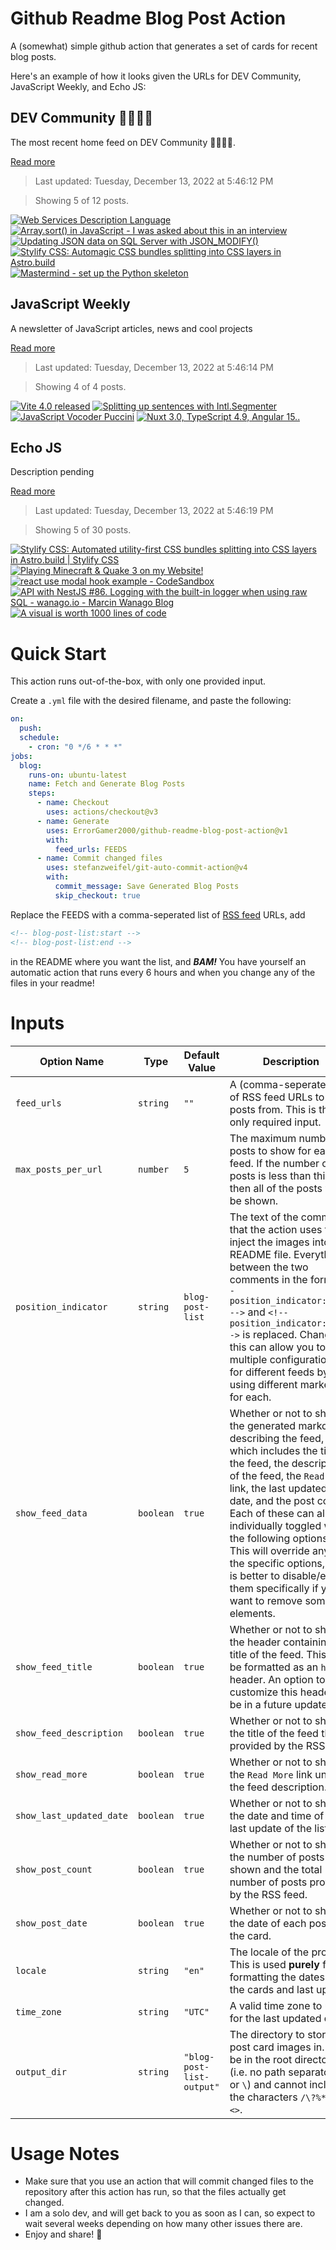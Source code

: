 # Github Readme Blog Post Action

A (somewhat) simple github action that generates a set of cards for recent blog posts.

Here's an example of how it looks given the URLs for DEV Community, JavaScript Weekly, and Echo JS:

<!-- post-list:start -->
## DEV Community 👩‍💻👨‍💻

The most recent home feed on DEV Community 👩‍💻👨‍💻.

[Read more](https://dev.to)
> Last updated: Tuesday, December 13, 2022 at 5:46:12 PM

> Showing 5 of 12 posts.

[![Web Services Description Language](https://raw.githubusercontent.com/ErrorGamer2000/github-readme-blog-post-action/main/generated_files/DEV_Community_👩‍💻👨‍💻/Web_Services_Description_Language.svg)](https://dev.to/zhukmax/web-services-description-language-35pj)
[![Array.sort() in JavaScript - I was asked about this in an interview](https://raw.githubusercontent.com/ErrorGamer2000/github-readme-blog-post-action/main/generated_files/DEV_Community_👩‍💻👨‍💻/Array.sort()_in_JavaScript_-_I_was_asked_about_this_in_an_interview.svg)](https://dev.to/mhm13dev/arraysort-in-javascript-i-was-asked-about-this-in-an-interview-387)
[![Updating JSON data on SQL Server with JSON_MODIFY()](https://raw.githubusercontent.com/ErrorGamer2000/github-readme-blog-post-action/main/generated_files/DEV_Community_👩‍💻👨‍💻/Updating_JSON_data_on_SQL_Server_with_JSON_MODIFY().svg)](https://dev.to/gustavupp/updating-json-data-on-sql-server-with-jsonmodify-4i5)
[![Stylify CSS: Automagic CSS bundles splitting into CSS layers in Astro.build](https://raw.githubusercontent.com/ErrorGamer2000/github-readme-blog-post-action/main/generated_files/DEV_Community_👩‍💻👨‍💻/Stylify_CSS__Automagic_CSS_bundles_splitting_into_CSS_layers_in_Astro.build.svg)](https://dev.to/machy8/stylify-css-automagic-css-bundles-splitting-into-css-layers-in-astrobuild-3po9)
[![Mastermind - set up the Python skeleton](https://raw.githubusercontent.com/ErrorGamer2000/github-readme-blog-post-action/main/generated_files/DEV_Community_👩‍💻👨‍💻/Mastermind_-_set_up_the_Python_skeleton.svg)](https://dev.to/szabgab/mastermind-set-up-the-python-skeleton-2b6a)


## JavaScript Weekly

A newsletter of JavaScript articles, news and cool projects

[Read more](https://javascriptweekly.com/)
> Last updated: Tuesday, December 13, 2022 at 5:46:14 PM

> Showing 4 of 4 posts.

[![Vite 4.0 released](https://raw.githubusercontent.com/ErrorGamer2000/github-readme-blog-post-action/main/generated_files/JavaScript_Weekly/Vite_4.0_released.svg)](https://javascriptweekly.com/issues/618)
[![Splitting up sentences with Intl.Segmenter](https://raw.githubusercontent.com/ErrorGamer2000/github-readme-blog-post-action/main/generated_files/JavaScript_Weekly/Splitting_up_sentences_with_Intl.Segmenter.svg)](https://javascriptweekly.com/issues/617)
[![JavaScript Vocoder Puccini](https://raw.githubusercontent.com/ErrorGamer2000/github-readme-blog-post-action/main/generated_files/JavaScript_Weekly/JavaScript_Vocoder_Puccini.svg)](https://javascriptweekly.com/issues/616)
[![Nuxt 3.0, TypeScript 4.9, Angular 15..](https://raw.githubusercontent.com/ErrorGamer2000/github-readme-blog-post-action/main/generated_files/JavaScript_Weekly/Nuxt_3.0__TypeScript_4.9__Angular_15...svg)](https://javascriptweekly.com/issues/615)


## Echo JS

Description pending

[Read more](
http://www.echojs.com
)
> Last updated: Tuesday, December 13, 2022 at 5:46:19 PM

> Showing 5 of 30 posts.

[![Stylify CSS: Automated utility-first CSS bundles splitting into CSS layers in Astro.build | Stylify CSS](https://raw.githubusercontent.com/ErrorGamer2000/github-readme-blog-post-action/main/generated_files/_Echo_JS_/Stylify_CSS__Automated_utility-first_CSS_bundles_splitting_into_CSS_layers_in_Astro.build___Stylify_CSS.svg)](https://stylifycss.com/blog/automated-css-bundles-in-astro-build)
[![Playing Minecraft & Quake 3 on my Website!](https://raw.githubusercontent.com/ErrorGamer2000/github-readme-blog-post-action/main/generated_files/_Echo_JS_/Playing_Minecraft___Quake_3_on_my_Website!.svg)](https://www.youtube.com/watch?v=xfs55_1L8jI)
[![react use modal hook example - CodeSandbox](https://raw.githubusercontent.com/ErrorGamer2000/github-readme-blog-post-action/main/generated_files/_Echo_JS_/react_use_modal_hook_example_-_CodeSandbox.svg)](https://codesandbox.io/s/2zz9w1pwrr)
[![API with NestJS #86. Logging with the built-in logger when using raw SQL - wanago.io - Marcin Wanago Blog](https://raw.githubusercontent.com/ErrorGamer2000/github-readme-blog-post-action/main/generated_files/_Echo_JS_/API_with_NestJS__86._Logging_with_the_built-in_logger_when_using_raw_SQL_-_wanago.io_-_Marcin_Wanago_Blog.svg)](https://wanago.io/2022/12/12/api-with-nestjs-86-logging-with-the-built-in-logger-when-using-raw-sql/)
[![A visual is worth 1000 lines of code](https://raw.githubusercontent.com/ErrorGamer2000/github-readme-blog-post-action/main/generated_files/_Echo_JS_/A_visual_is_worth_1000_lines_of_code.svg)](https://dev.to/codux/a-visual-is-worth-1000-lines-of-code-pe)


<!-- post-list:end -->

# Quick Start

This action runs out-of-the-box, with only one provided input.

Create a `.yml` file with the desired filename, and paste the following:

```yml
on:
  push:
  schedule:
    - cron: "0 */6 * * *"
jobs:
  blog:
    runs-on: ubuntu-latest
    name: Fetch and Generate Blog Posts
    steps:
      - name: Checkout
        uses: actions/checkout@v3
      - name: Generate
        uses: ErrorGamer2000/github-readme-blog-post-action@v1
        with:
          feed_urls: FEEDS
      - name: Commit changed files
        uses: stefanzweifel/git-auto-commit-action@v4
        with:
          commit_message: Save Generated Blog Posts
          skip_checkout: true
```

Replace the FEEDS with a comma-seperated list of [RSS feed](https://rss.com/blog/how-do-rss-feeds-work/) URLs, add

```md
<!-- blog-post-list:start -->
<!-- blog-post-list:end -->
```

in the README where you want the list, and **_BAM!_** You have yourself an automatic action that runs every 6 hours and when you change any of the files in your readme!

# Inputs

<table>
  <thead>
    <tr>
      <th>Option Name</th>
      <th>Type</th>
      <th>Default Value</th>
      <th>Description</th>
    </tr>
  </thead>
  <tbody>
    <tr>
      <td><code>feed_urls</code></td>
      <td><code>string</code></td>
      <td><code>""</code></td>
      <td>A (comma-seperated) list of RSS feed URLs to load posts from. This is the only required input.</td>
    </tr>
    <tr>
      <td><code>max_posts_per_url</code></td>
      <td><code>number</code></td>
      <td><code>5</code></td>
      <td>The maximum number of posts to show for each feed. If the number of posts is less than this, then all of the posts will be shown.</td>
    </tr>
    <tr>
      <td><code>position_indicator</code></td>
      <td><code>string</code></td>
      <td><code>blog-post-list</code></td>
      <td>The text of the comments that the action uses to inject the images into the README file. Everything between the two comments in the form <code>&lt;!-- position_indicator:start --&gt;</code> and <code>&lt;!-- position_indicator:end --&gt;</code> is replaced. Changing this can allow you to use multiple configurations for different feeds by using different markers for each.</td>
    </tr>
    <tr>
      <td><code>show_feed_data</code></td>
      <td><code>boolean</code></td>
      <td><code>true</code></td>
      <td>Whether or not to show the generated markdown describing the feed, which includes the title of the feed, the description of the feed, the <code>Read More</code> link, the last updated date, and the post count. Each of these can also be individually toggled with the following options. This will override any of the specific options, so it is better to disable/enable them specifically if you want to remove some elements.</td>
    </tr>
    <tr>
      <td><code>show_feed_title</code></td>
      <td><code>boolean</code></td>
      <td><code>true</code></td>
      <td>Whether or not to show the header containing the title of the feed. This will be formatted as an <code>h2</code> header. An option to customize this header will be in a future update.</td>
    </tr>
    <tr>
      <td><code>show_feed_description</code></td>
      <td><code>boolean</code></td>
      <td><code>true</code></td>
      <td>Whether or not to show the title of the feed that is provided by the RSS feed.</td>
    </tr>
    <tr>
      <td><code>show_read_more</code></td>
      <td><code>boolean</code></td>
      <td><code>true</code></td>
      <td>Whether or not to show the <code>Read More</code> link under the feed description.</td>
    </tr>
    <tr>
      <td><code>show_last_updated_date</code></td>
      <td><code>boolean</code></td>
      <td><code>true</code></td>
      <td>Whether or not to show the date and time of the last update of the list.</td>
    </tr>
    <tr>
      <td><code>show_post_count</code></td>
      <td><code>boolean</code></td>
      <td><code>true</code></td>
      <td>Whether or not to show the number of posts shown and the total number of posts provided by the RSS feed.</td>
    </tr>
    <tr>
      <td><code>show_post_date</code></td>
      <td><code>boolean</code></td>
      <td><code>true</code></td>
      <td>Whether or not to show the date of each post on the card.</td>
    </tr>
    <tr>
      <td><code>locale</code></td>
      <td><code>string</code></td>
      <td><code>"en"</code></td>
      <td>The locale of the project. This is used <strong>purely</strong> for formatting the dates of the cards and last update.</td>
    </tr>
    <tr>
      <td><code>time_zone</code></td>
      <td><code>string</code></td>
      <td><code>"UTC"</code></td>
      <td>A valid time zone to use for the last updated date.</td>
    </tr>
    <tr>
      <td><code>output_dir</code></td>
      <td><code>string</code></td>
      <td><code>"blog-post-list-output"</code></td>
      <td>The directory to store the post card images in. Must be in the root directory (i.e. no path separators <code>/</code> or <code>\</code>) and cannot include the characters <code>/\?%*:|"&lt;&gt;</code>.</td>
    </tr>
<!--
    <tr>
      <td><code></code></td>
      <td><cde></cde></td>
      <td><code></code></td>
      <td></td>
    </tr>
-->
  </tbody>
</table>

# Usage Notes

- Make sure that you use an action that will commit changed files to the repository after this action has run, so that the files actually get changed.
- I am a solo dev, and will get back to you as soon as I can, so expect to wait several weeks depending on how many other issues there are.
- Enjoy and share! 🤗
